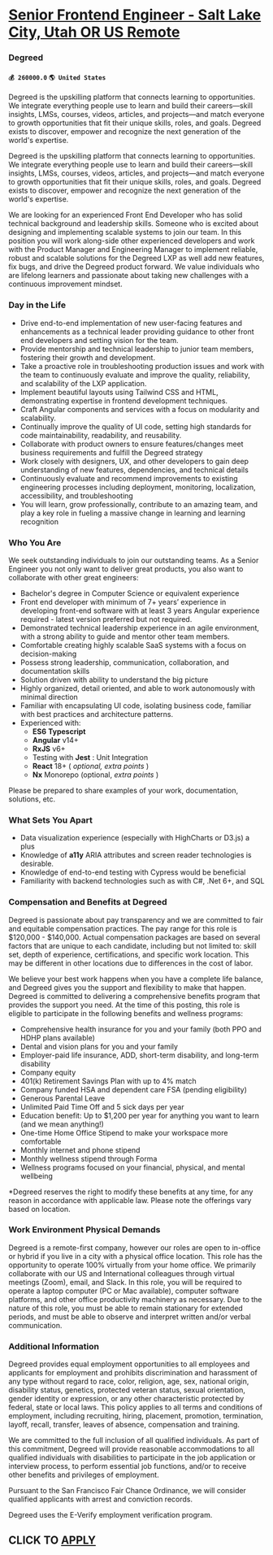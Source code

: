 # [Senior Frontend Engineer - Salt Lake City, Utah OR US Remote](https://www.remotewlb.com/apply/senior-frontend-engineer-salt-lake-city-utah-or-us-remote-59910)  
### Degreed  
#### `💰 260000.0` `🌎 United States`  

Degreed is the upskilling platform that connects learning to opportunities. We integrate everything people use to learn and build their careers—skill insights, LMSs, courses, videos, articles, and projects—and match everyone to growth opportunities that fit their unique skills, roles, and goals. Degreed exists to discover, empower and recognize the next generation of the world's expertise.

Degreed is the upskilling platform that connects learning to opportunities. We integrate everything people use to learn and build their careers—skill insights, LMSs, courses, videos, articles, and projects—and match everyone to growth opportunities that fit their unique skills, roles, and goals. Degreed exists to discover, empower and recognize the next generation of the world's expertise.

We are looking for an experienced Front End Developer who has solid technical background and leadership skills. Someone who is excited about designing and implementing scalable systems to join our team. In this position you will work along-side other experienced developers and work with the Product Manager and Engineering Manager to implement reliable, robust and scalable solutions for the Degreed LXP as well add new features, fix bugs, and drive the Degreed product forward. We value individuals who are lifelong learners and passionate about taking new challenges with a continuous improvement mindset.

### Day in the Life

  * Drive end-to-end implementation of new user-facing features and enhancements as a technical leader providing guidance to other front end developers and setting vision for the team.
  * ​​Provide mentorship and technical leadership to junior team members, fostering their growth and development.
  * Take a proactive role in troubleshooting production issues and work with the team to continuously evaluate and improve the quality, reliability, and scalability of the LXP application.
  * Implement beautiful layouts using Tailwind CSS and HTML, demonstrating expertise in frontend development techniques.
  * Craft Angular components and services with a focus on modularity and scalability.
  * Continually improve the quality of UI code, setting high standards for code maintainability, readability, and reusability.
  * Collaborate with product owners to ensure features/changes meet business requirements and fulfill the Degreed strategy
  * Work closely with designers, UX, and other developers to gain deep understanding of new features, dependencies, and technical details
  * Continuously evaluate and recommend improvements to existing engineering processes including deployment, monitoring, localization, accessibility, and troubleshooting
  * You will learn, grow professionally, contribute to an amazing team, and play a key role in fueling a massive change in learning and learning recognition

### Who You Are

We seek outstanding individuals to join our outstanding teams. As a Senior Engineer you not only want to deliver great products, you also want to collaborate with other great engineers:

  * Bachelor's degree in Computer Science or equivalent experience
  * Front end developer with minimum of 7+ years’ experience in developing front-end software with at least 3 years Angular experience required - latest version preferred but not required.
  * Demonstrated technical leadership experience in an agile environment, with a strong ability to guide and mentor other team members.
  * Comfortable creating highly scalable SaaS systems with a focus on decision-making
  * Possess strong leadership, communication, collaboration, and documentation skills
  * Solution driven with ability to understand the big picture
  * Highly organized, detail oriented, and able to work autonomously with minimal direction
  * Familiar with encapsulating UI code, isolating business code, familiar with best practices and architecture patterns.
  * Experienced with:
    * **ES6** **Typescript**
    * **Angular** v14+
    * **RxJS** v6+
    * Testing with **Jest** : Unit Integration
    * **React** 18+ ( _optional, extra points_ )
    * **Nx** Monorepo (optional, _extra points_ )

Please be prepared to share examples of your work, documentation, solutions, etc.

### What Sets You Apart

  * Data visualization experience (especially with HighCharts or D3.js) a plus
  * Knowledge of **a11y** ARIA attributes and screen reader technologies is desirable.
  * Knowledge of end-to-end testing with Cypress would be beneficial
  * Familiarity with backend technologies such as with C#, .Net 6+, and SQL

### **Compensation and Benefits at Degreed**

Degreed is passionate about pay transparency and we are committed to fair and equitable compensation practices. The pay range for this role is $120,000 - $140,000. Actual compensation packages are based on several factors that are unique to each candidate, including but not limited to: skill set, depth of experience, certifications, and specific work location. This may be different in other locations due to differences in the cost of labor.

We believe your best work happens when you have a complete life balance, and Degreed gives you the support and flexibility to make that happen. Degreed is committed to delivering a comprehensive benefits program that provides the support you need. At the time of this posting, this role is eligible to participate in the following benefits and wellness programs:

  * Comprehensive health insurance for you and your family (both PPO and HDHP plans available)
  * Dental and vision plans for you and your family
  * Employer-paid life insurance, ADD, short-term disability, and long-term disability
  * Company equity
  * 401(k) Retirement Savings Plan with up to 4% match
  * Company funded HSA and dependent care FSA (pending eligibility)
  * Generous Parental Leave
  * Unlimited Paid Time Off and 5 sick days per year
  * Education benefit: Up to $1,200 per year for anything you want to learn (and we mean anything!)
  * One-time Home Office Stipend to make your workspace more comfortable
  * Monthly internet and phone stipend
  * Monthly wellness stipend through Forma
  * Wellness programs focused on your financial, physical, and mental wellbeing

*Degreed reserves the right to modify these benefits at any time, for any reason in accordance with applicable law. Please note the offerings vary based on location.

### **Work Environment Physical Demands**

Degreed is a remote-first company, however our roles are open to in-office or hybrid if you live in a city with a physical office location. This role has the opportunity to operate 100% virtually from your home office. We primarily collaborate with our US and International colleagues through virtual meetings (Zoom), email, and Slack. In this role, you will be required to operate a laptop computer (PC or Mac available), computer software platforms, and other office productivity machinery as necessary. Due to the nature of this role, you must be able to remain stationary for extended periods, and must be able to observe and interpret written and/or verbal communication.

### **Additional Information**

Degreed provides equal employment opportunities to all employees and applicants for employment and prohibits discrimination and harassment of any type without regard to race, color, religion, age, sex, national origin, disability status, genetics, protected veteran status, sexual orientation, gender identity or expression, or any other characteristic protected by federal, state or local laws. This policy applies to all terms and conditions of employment, including recruiting, hiring, placement, promotion, termination, layoff, recall, transfer, leaves of absence, compensation and training.

We are committed to the full inclusion of all qualified individuals. As part of this commitment, Degreed will provide reasonable accommodations to all qualified individuals with disabilities to participate in the job application or interview process, to perform essential job functions, and/or to receive other benefits and privileges of employment.

Pursuant to the San Francisco Fair Chance Ordinance, we will consider qualified applicants with arrest and conviction records.

Degreed uses the E-Verify employment verification program.

  
## CLICK TO [APPLY](https://www.remotewlb.com/apply/senior-frontend-engineer-salt-lake-city-utah-or-us-remote-59910)

